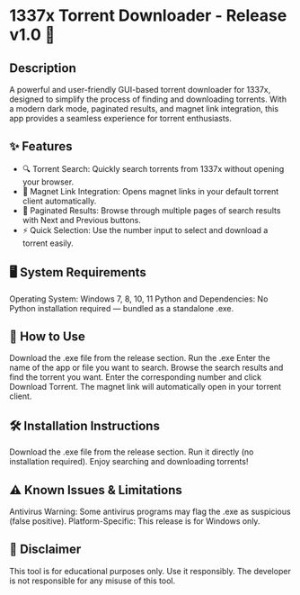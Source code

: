 # 1337x Torrent Downloader - Release v1.0 🚀

## Description
A powerful and user-friendly GUI-based torrent downloader for 1337x, designed to simplify the process of finding and downloading torrents. With a modern dark mode, paginated results, and magnet link integration, this app provides a seamless experience for torrent enthusiasts.

## ✨ Features
- 🔍 Torrent Search: Quickly search torrents from 1337x without opening your browser.
- 🧲 Magnet Link Integration: Opens magnet links in your default torrent client automatically.
- 📄 Paginated Results: Browse through multiple pages of search results with Next and Previous buttons.
- ⚡ Quick Selection: Use the number input to select and download a torrent easily.

## 🖥️ System Requirements
Operating System: Windows 7, 8, 10, 11
Python and Dependencies: No Python installation required — bundled as a standalone .exe.

## 🚀 How to Use
Download the .exe file from the release section.
Run the .exe
Enter the name of the app or file you want to search.
Browse the search results and find the torrent you want.
Enter the corresponding number and click Download Torrent. The magnet link will automatically open in your torrent client.

## 🛠 Installation Instructions
Download the .exe file from the release section.
Run it directly (no installation required).
Enjoy searching and downloading torrents!

## ⚠️ Known Issues & Limitations
Antivirus Warning: Some antivirus programs may flag the .exe as suspicious (false positive).
Platform-Specific: This release is for Windows only.

## 📢 Disclaimer
This tool is for educational purposes only. Use it responsibly. The developer is not responsible for any misuse of this tool.
